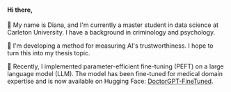 #### Hi there,  
👋 My name is Diana, and I'm currently a master student in data science at Carleton University. I have a background in criminology and psychology.  

📘 I'm developing a method for measuring AI's trustworthiness. I hope to turn this into my thesis topic. 

🩻 Recently, I implemented parameter-efficient fine-tuning (PEFT) on a large language model (LLM). The model has been fine-tuned for medical domain expertise and is now available on Hugging Face: [DoctorGPT-FineTuned](https://huggingface.co/Deanna/doctorgpt-ft).  
